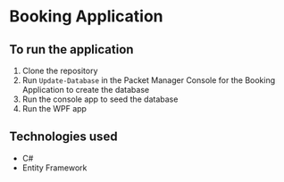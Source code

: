 # Booking Application

## To run the application
1. Clone the repository
2. Run `Update-Database` in the Packet Manager Console for the Booking Application to create the database
3. Run the console app to seed the database
4. Run the WPF app

## Technologies used
- C#
- Entity Framework
